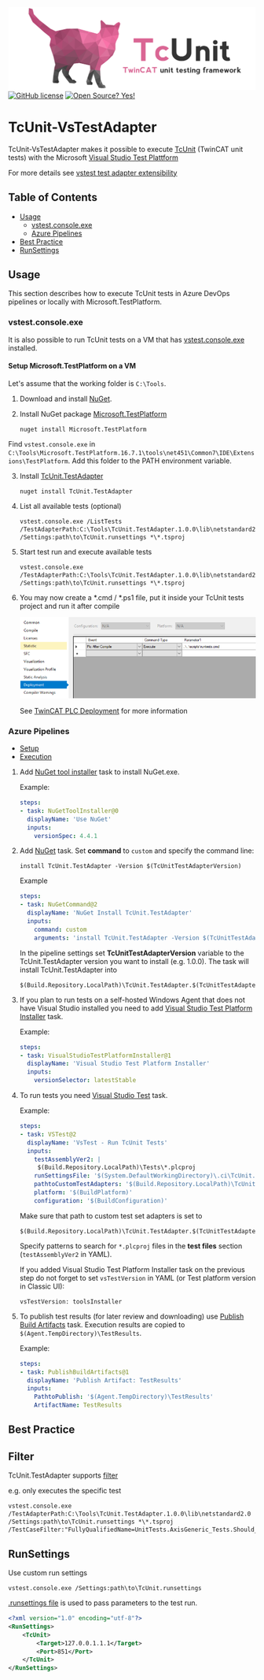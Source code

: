 
![TcUnit logo](assets/images/TcUnit.png)
[![GitHub license](https://img.shields.io/github/license/Naereen/StrapDown.js.svg)](https://github.com/philippleidig/TcUnit-VsTestAdapter/blob/main/LICENSE)
[![Open Source? Yes!](https://badgen.net/badge/Open%20Source%20%3F/Yes%21/blue?icon=github)](https://github.com/philippleidig/TcUnit-VsTestAdapter)

# TcUnit-VsTestAdapter

TcUnit-VsTestAdapter makes it possible to execute [TcUnit](https://github.com/tcunit/TcUnit)
(TwinCAT unit tests) with the Microsoft [Visual Studio Test Plattform](https://github.com/microsoft/vstest)

For more details see [vstest test adapter extensibility](https://github.com/microsoft/vstest/blob/main/docs/RFCs/0004-Adapter-Extensibility.md)

## Table of Contents

- [Usage](#usage)
    - [vstest.console.exe](#vstest.console.exe)
    - [Azure Pipelines](#azure-pipelines)
- [Best Practice](#best-practice)
- [RunSettings](#runsettings)

## Usage

This section describes how to execute TcUnit tests in Azure DevOps pipelines or locally with Microsoft.TestPlatform.

### vstest.console.exe

It is also possible to run TcUnit tests on a VM that has [vstest.console.exe](https://docs.microsoft.com/en-us/visualstudio/test/vstest-console-options?view=vs-2019) installed.

#### Setup Microsoft.TestPlatform on a VM

Let's assume that the working folder is `C:\Tools`.

1. Download and install [NuGet](https://www.nuget.org/downloads).
2. Install NuGet package [Microsoft.TestPlatform](https://www.nuget.org/packages/Microsoft.TestPlatform)

    ```
    nuget install Microsoft.TestPlatform
    ```
Find `vstest.console.exe` in `C:\Tools\Microsoft.TestPlatform.16.7.1\tools\net451\Common7\IDE\Extensions\TestPlatform`. 
Add this folder to the PATH environment variable.

3. Install [TcUnit.TestAdapter](https://www.nuget.org/packages/TcUnit.TestAdapter)

    ```
    nuget install TcUnit.TestAdapter
    ```
    
4. List all available tests (optional)

    ```
    vstest.console.exe /ListTests /TestAdapterPath:C:\Tools\TcUnit.TestAdapter.1.0.0\lib\netstandard2.0 /Settings:path\to\TcUnit.runsettings *\*.tsproj
    ```

5. Start test run and execute available tests

    ```
    vstest.console.exe /TestAdapterPath:C:\Tools\TcUnit.TestAdapter.1.0.0\lib\netstandard2.0 /Settings:path\to\TcUnit.runsettings *\*.tsproj
    ```

6. You may now create a *.cmd / *.ps1 file, put it inside your TcUnit tests project and run it after compile

    ![twincat-plc-deployment.png](/assets/images/twincat-plc-deployment.png)

    See [TwinCAT PLC Deployment](https://infosys.beckhoff.com/english.php?content=../content/1033/tc3_plc_intro/3260050187.html&id=1675861973834834662) for more information

### Azure Pipelines

- [Setup](https://learn.microsoft.com/en-us/azure/devops/pipelines/tasks/reference/visual-studio-test-platform-installer-v1?view=azure-pipelines&viewFallbackFrom=azure-devops)
- [Execution](https://learn.microsoft.com/en-us/azure/devops/pipelines/tasks/reference/vstest-v2?view=azure-pipelines&viewFallbackFrom=azure-devops)


1. Add [NuGet tool installer](https://docs.microsoft.com/en-us/azure/devops/pipelines/tasks/tool/nuget?view=azure-devops) task to install NuGet.exe.
    
    Example:
    
    ```yaml
    steps:
    - task: NuGetToolInstaller@0
      displayName: 'Use NuGet'
      inputs:
        versionSpec: 4.4.1
    ```
3. Add [NuGet](https://docs.microsoft.com/en-us/azure/devops/pipelines/tasks/package/nuget?view=azure-devops) task. Set **command** to `custom` and specify the command line:

    ```
    install TcUnit.TestAdapter -Version $(TcUnitTestAdapterVersion)
    ```
    
    Example
    
    ```yaml
    steps:
    - task: NuGetCommand@2
      displayName: 'NuGet Install TcUnit.TestAdapter'
      inputs:
        command: custom
        arguments: 'install TcUnit.TestAdapter -Version $(TcUnitTestAdapterVersion)'    
    ```
    
    In the pipeline settings set **TcUnitTestAdapterVersion** variable to the TcUnit.TestAdapter version you want to install (e.g. 1.0.0). The task will install TcUnit.TestAdapter into 
    
    ```
    $(Build.Repository.LocalPath)\TcUnit.TestAdapter.$(TcUnitTestAdapterVersion)\lib\netstandard2.0
    ```
4. If you plan to run tests on a self-hosted Windows Agent that does not have Visual Studio installed you need to add [Visual Studio Test Platform Installer](https://docs.microsoft.com/en-us/azure/devops/pipelines/tasks/tool/vstest-platform-tool-installer?view=azure-devops) task.

    Example:
    
    ```yaml
    steps:
    - task: VisualStudioTestPlatformInstaller@1
      displayName: 'Visual Studio Test Platform Installer'
      inputs:
        versionSelector: latestStable
    ```

5. To run tests you need [Visual Studio Test](https://docs.microsoft.com/en-us/azure/devops/pipelines/tasks/test/vstest?view=azure-devops) task.

    Example:
    
    ```yaml
    steps:
    - task: VSTest@2
      displayName: 'VsTest - Run TcUnit Tests'
      inputs:
        testAssemblyVer2: |
         $(Build.Repository.LocalPath)\Tests\*.plcproj
        runSettingsFile: '$(System.DefaultWorkingDirectory)\.ci\TcUnit.runsettings'
        pathtoCustomTestAdapters: '$(Build.Repository.LocalPath)\TcUnit.TestAdapter.$(TcUnitTestAdapterVersion)\lib\netstandard2.0'
        platform: '$(BuildPlatform)'
        configuration: '$(BuildConfiguration)'
    ```

    Make sure that path to custom test set adapters is set to
    
    ```
    $(Build.Repository.LocalPath)\TcUnit.TestAdapter.$(TcUnitTestAdapterVersion)\lib\netstandard2.0
    ```
    
    Specify patterns to search for `*.plcproj` files in the **test files** section (`testAssemblyVer2` in YAML).
    
    If you added Visual Studio Test Platform Installer task on the previous step do not forget to set `vsTestVersion` in YAML (or Test platform version in Classic UI):
    
    ```
    vsTestVersion: toolsInstaller
    ```
    
6. To publish test results (for later review and downloading) use [Publish Build Artifacts](https://docs.microsoft.com/en-us/azure/devops/pipelines/tasks/utility/publish-build-artifacts?view=azure-devops) task. Execution results are copied to `$(Agent.TempDirectory)\TestResults`.

    Example:
    
    ```yaml
    steps:
    - task: PublishBuildArtifacts@1
      displayName: 'Publish Artifact: TestResults'
      inputs:
        PathtoPublish: '$(Agent.TempDirectory)\TestResults'
        ArtifactName: TestResults
    ```

## Best Practice




## Filter  

TcUnit.TestAdapter supports [filter](https://github.com/Microsoft/vstest-docs/blob/master/docs/filter.md) 

e.g. only executes the specific test
```
vstest.console.exe /TestAdapterPath:C:\Tools\TcUnit.TestAdapter.1.0.0\lib\netstandard2.0 /Settings:path\to\TcUnit.runsettings *\*.tsproj /TestCaseFilter:"FullyQualifiedName=UnitTests.AxisGeneric_Tests.Should_Fail_When_AxisIdIsZero"
```

## RunSettings

Use custom run settings
```
vstest.console.exe /Settings:path\to\TcUnit.runsettings
```

[.runsettings file](https://docs.microsoft.com/en-us/visualstudio/test/configure-unit-tests-by-using-a-dot-runsettings-file) is used to pass parameters to the test run.

```xml
<?xml version="1.0" encoding="utf-8"?>
<RunSettings>
    <TcUnit>
        <Target>127.0.0.1.1.1</Target> 
        <Port>851</Port>
    </TcUnit>
</RunSettings>
```

